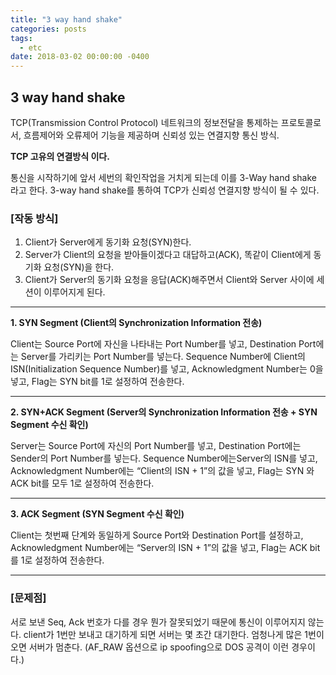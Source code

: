 ```yaml
---
title: "3 way hand shake"
categories: posts
tags:
  - etc
date: 2018-03-02 00:00:00 -0400
---
```



## 3 way hand shake

TCP(Transmission Control Protocol) 네트워크의 정보전달을 통제하는 프로토콜로서, 
흐름제어와 오류제어 기능을 제공하며 신뢰성 있는 연결지향 통신 방식.

**TCP 고유의 연결방식 이다.**

통신을 시작하기에 앞서 세번의 확인작업을 거치게 되는데 이를 3-Way hand shake 라고 한다.
3-way hand shake를 통하여 TCP가 신뢰성 연결지향 방식이 될 수 있다.


### [작동 방식]

1. Client가 Server에게 동기화 요청(SYN)한다.
2. Server가 Client의 요청을 받아들이겠다고 대답하고(ACK), 똑같이 Client에게 동기화 요청(SYN)을 한다.
3. Client가 Server의 동기화 요청을 응답(ACK)해주면서 Client와 Server 사이에 세션이 이루어지게 된다.


* * *

**1. SYN Segment (Client의 Synchronization Information 전송)**

Client는 Source Port에 자신을 나타내는 Port Number를 넣고, 
Destination Port에는 Server를 가리키는 Port Number를 넣는다. 
Sequence Number에 Client의 ISN(Initialization Sequence Number)를 넣고, 
Acknowledgment Number는 0을 넣고, Flag는 SYN bit를 1로 설정하여 전송한다.

* * *

**2. SYN+ACK Segment (Server의 Synchronization Information 전송 + SYN Segment 수신 확인)**

Server는 Source Port에 자신의 Port Number를 넣고, Destination Port에는 Sender의 Port Number를 넣는다. 
Sequence Number에는Server의 ISN를 넣고, Acknowledgment Number에는 “Client의 ISN + 1”의 값을 넣고, 
Flag는 SYN 와 ACK bit를 모두 1로 설정하여 전송한다.

* * *

**3. ACK Segment (SYN Segment 수신 확인)**

Client는  첫번째 단계와 동일하게 Source Port와 Destination Port를 설정하고, 
Acknowledgment Number에는 “Server의 ISN + 1”의 값을 넣고, Flag는 ACK bit를 1로 설정하여 전송한다.

* * *

### [문제점]

서로 보낸 Seq, Ack 번호가 다를 경우 뭔가 잘못되었기 때문에 통신이 이루어지지 않는다.
client가 1번만 보내고 대기하게 되면 서버는 몇 초간 대기한다.
엄청나게 많은 1번이 오면 서버가 멈춘다. (AF_RAW 옵션으로 ip spoofing으로 DOS 공격이 이런 경우이다.)

